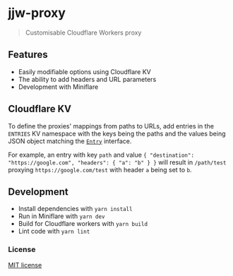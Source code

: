 # jjw-proxy

> Customisable Cloudflare Workers proxy

## Features

- Easily modifiable options using Cloudflare KV
- The ability to add headers and URL parameters
- Development with Miniflare

## Cloudflare KV

To define the proxies' mappings from paths to URLs, add entries in the `ENTRIES` KV namespace with the keys being the paths and the values being JSON object matching the [`Entry`](./utils.ts) interface.

For example, an entry with key `path` and value `{ "destination": "https://google.com", "headers": { "a": "b" } }` will result in `/path/test` proxying `https://google.com/test` with header `a` being set to `b`.

## Development

- Install dependencies with `yarn install`
- Run in Miniflare with `yarn dev`
- Build for Cloudflare workers with `yarn build`
- Lint code with `yarn lint`

### License

[MIT license](https://choosealicense.com/licenses/mit/)
